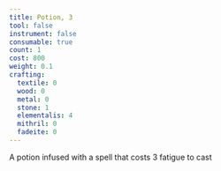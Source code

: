 ```yaml
---
title: Potion, 3
tool: false
instrument: false
consumable: true
count: 1
cost: 800
weight: 0.1
crafting:
  textile: 0
  wood: 0
  metal: 0
  stone: 1
  elementalis: 4
  mithril: 0
  fadeite: 0
---
```

A potion infused with a spell that costs 3 fatigue to cast
